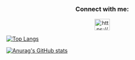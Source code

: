 <h3 align="center">Connect with me:</h3>
<p align="center">
<a href="https://www.linkedin.com/in/marshudi/" target="blank"><img align="center" src="https://raw.githubusercontent.com/rahuldkjain/github-profile-readme-generator/master/src/images/icons/Social/linked-in-alt.svg" alt="https://www.linkedin.com/in/marshudi/" height="30" width="40" /></a>
</p>


[![Top Langs](https://github-readme-stats.vercel.app/api/top-langs/?username=marshudi&layout=compact)](https://github.com/anuraghazra/github-readme-stats)




[![Anurag's GitHub stats](https://github-readme-stats.vercel.app/api?username=marshudi?theme=transparent)](https://github.com/anuraghazra/github-readme-stats)
